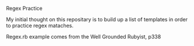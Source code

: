 Regex Practice

My initial thought on this repositary is to build up a list of templates in order to practice regex mataches.  

Regex.rb example comes from the Well Grounded Rubyist, p338
